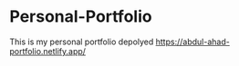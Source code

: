 # Personal-Portfolio
This is my personal portfolio 
depolyed https://abdul-ahad-portfolio.netlify.app/
